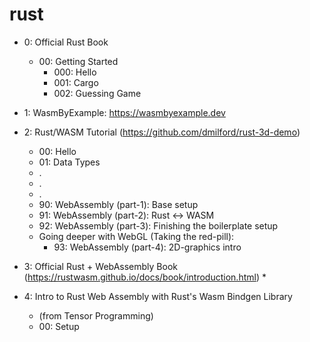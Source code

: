 # rust
* 0: Official Rust Book
    * 00: Getting Started
        * 000: Hello
        * 001: Cargo
        * 002: Guessing Game

* 1: WasmByExample: https://wasmbyexample.dev

* 2: Rust/WASM Tutorial (https://github.com/dmilford/rust-3d-demo)
    * 00: Hello
    * 01: Data Types
    *   .
    *   .
    *   .
    * 90: WebAssembly (part-1):  Base setup
    * 91: WebAssembly (part-2):  Rust <-> WASM
    * 92: WebAssembly (part-3):  Finishing the boilerplate setup
    * Going deeper with WebGL (Taking the red-pill):
        * 93: WebAssembly (part-4):  2D-graphics intro

* 3: Official Rust + WebAssembly Book (https://rustwasm.github.io/docs/book/introduction.html)
    * 

* 4: Intro to Rust Web Assembly with Rust's Wasm Bindgen Library 
    * (from Tensor Programming)
    * 00: Setup
